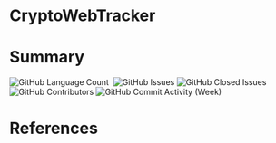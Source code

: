 # CryptoWebTracker

# Summary

<div>
<img alt="GitHub Language Count" src="https://img.shields.io/github/languages/count/andykr1k/CryptoWebTracker?&style=for-the-badge"/>
<img alt="" src="https://img.shields.io/github/repo-size/andykr1k/CryptoWebTracker?&style=for-the-badge"/>
<img alt="GitHub Issues" src="https://img.shields.io/github/issues/andykr1k/CryptoWebTracker?&style=for-the-badge"/>
<img alt="GitHub Closed Issues" src="https://img.shields.io/github/issues-closed/andykr1k/CryptoWebTracker?&style=for-the-badge"/>
<img alt="GitHub Contributors" src="https://img.shields.io/github/contributors/andykr1k/CryptoWebTracker?&style=for-the-badge"/>
<img alt="GitHub Commit Activity (Week)" src="https://img.shields.io/github/commit-activity/w/andykr1k/CryptoWebTracker?&style=for-the-badge"/>
</div>

# References
